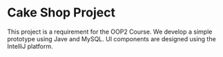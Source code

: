 # Cake Shop Project
This project is a requirement for the OOP2 Course. We develop a simple prototype using Jave and MySQL. UI components are designed using the IntelliJ platform.

